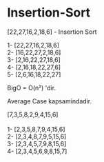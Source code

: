 # Insertion-Sort
[22,27,16,2,18,6] - Insertion Sort

1- [22,27,16,2,18,6] <br>
2- [16,22,27,2,18,6] <br>
3- [2,16,22,27,18,6] <br>
4- [2,16,18,22,27,6] <br>
5- [2,6,16,18,22,27] <br>

BigO = O(n²) 'dir. <br>

Average Case kapsamindadir. <br>




[7,3,5,8,2,9,4,15,6] <br>
 <br>
1- [2,3,5,8,7,9,4,15,6] <br>
2- [2,3,4,8,7,9,5,15,6] <br>
3- [2,3,4,5,7,9,8,15,6] <br>
4- [2,3,4,5,6,9,8,15,7] <br>
